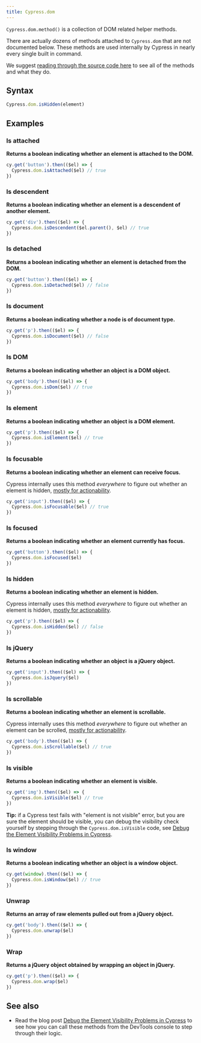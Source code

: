 ```yaml
---
title: Cypress.dom
---
```


`Cypress.dom.method()` is a collection of DOM related helper methods.

<Alert type="warning">

There are actually dozens of methods attached to `Cypress.dom` that are not
documented below. These methods are used internally by Cypress in nearly every
single built in command.

We suggest
[reading through the source code here](https://github.com/cypress-io/cypress/blob/develop/packages/driver/src/dom/index.ts)
to see all of the methods and what they do.

</Alert>

## Syntax

```javascript
Cypress.dom.isHidden(element)
```

## Examples

### Is attached

**Returns a boolean indicating whether an element is attached to the DOM.**

```javascript
cy.get('button').then(($el) => {
  Cypress.dom.isAttached($el) // true
})
```

### Is descendent

**Returns a boolean indicating whether an element is a descendent of another
element.**

```javascript
cy.get('div').then(($el) => {
  Cypress.dom.isDescendent($el.parent(), $el) // true
})
```

### Is detached

**Returns a boolean indicating whether an element is detached from the DOM.**

```javascript
cy.get('button').then(($el) => {
  Cypress.dom.isDetached($el) // false
})
```

### Is document

**Returns a boolean indicating whether a node is of document type.**

```javascript
cy.get('p').then(($el) => {
  Cypress.dom.isDocument($el) // false
})
```

### Is DOM

**Returns a boolean indicating whether an object is a DOM object.**

```javascript
cy.get('body').then(($el) => {
  Cypress.dom.isDom($el) // true
})
```

### Is element

**Returns a boolean indicating whether an object is a DOM element.**

```javascript
cy.get('p').then(($el) => {
  Cypress.dom.isElement($el) // true
})
```

### Is focusable

**Returns a boolean indicating whether an element can receive focus.**

Cypress internally uses this method _everywhere_ to figure out whether an
element is hidden,
[mostly for actionability](/guides/core-concepts/interacting-with-elements).

```javascript
cy.get('input').then(($el) => {
  Cypress.dom.isFocusable($el) // true
})
```

### Is focused

**Returns a boolean indicating whether an element currently has focus.**

```javascript
cy.get('button').then(($el) => {
  Cypress.dom.isFocused($el)
})
```

### Is hidden

**Returns a boolean indicating whether an element is hidden.**

Cypress internally uses this method _everywhere_ to figure out whether an
element is hidden,
[mostly for actionability](/guides/core-concepts/interacting-with-elements).

```javascript
cy.get('p').then(($el) => {
  Cypress.dom.isHidden($el) // false
})
```

### Is jQuery

**Returns a boolean indicating whether an object is a jQuery object.**

```javascript
cy.get('input').then(($el) => {
  Cypress.dom.isJquery($el)
})
```

### Is scrollable

**Returns a boolean indicating whether an element is scrollable.**

Cypress internally uses this method _everywhere_ to figure out whether an
element can be scrolled,
[mostly for actionability](/guides/core-concepts/interacting-with-elements).

```javascript
cy.get('body').then(($el) => {
  Cypress.dom.isScrollable($el) // true
})
```

### Is visible

**Returns a boolean indicating whether an element is visible.**

```javascript
cy.get('img').then(($el) => {
  Cypress.dom.isVisible($el) // true
})
```

**Tip:** if a Cypress test fails with "element is not visible" error, but you
are sure the element should be visible, you can debug the visibility check
yourself by stepping through the `Cypress.dom.isVisible` code, see
[Debug the Element Visibility Problems in Cypress](https://glebbahmutov.com/blog/debug-visibility/).

### Is window

**Returns a boolean indicating whether an object is a window object.**

```javascript
cy.get(window).then(($el) => {
  Cypress.dom.isWindow($el) // true
})
```

### Unwrap

**Returns an array of raw elements pulled out from a jQuery object.**

```javascript
cy.get('body').then(($el) => {
  Cypress.dom.unwrap($el)
})
```

### Wrap

**Returns a jQuery object obtained by wrapping an object in jQuery.**

```javascript
cy.get('p').then(($el) => {
  Cypress.dom.wrap($el)
})
```

## See also

- Read the blog post
  [Debug the Element Visibility Problems in Cypress](https://glebbahmutov.com/blog/debug-visibility/)
  to see how you can call these methods from the DevTools console to step
  through their logic.
